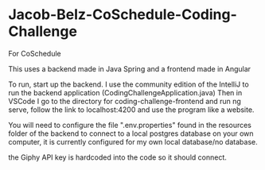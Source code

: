 # Jacob-Belz-CoSchedule-Coding-Challenge
For CoSchedule

This uses a backend made in Java Spring and a frontend made in Angular

To run, start up the backend. I use the community edition of the IntelliJ to run the backend application (CodingChallengeApplication.java)
Then in VSCode I go to the directory for coding-challenge-frontend and run ng serve, follow the link to localhost:4200 and use the program like a website.

You will need to configure the file ".env.properties" found in the resources folder of the backend to connect to a local postgres database on your own computer, it is currently configured for my own local database/no database.

the Giphy API key is hardcoded into the code so it should connect.
